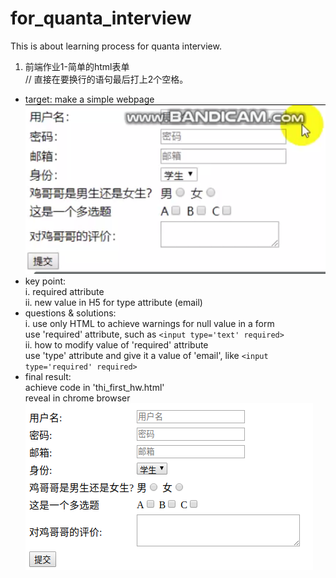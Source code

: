 # for_quanta_interview
This is about learning process for quanta interview.

1. 前端作业1-简单的html表单  
// 直接在要换行的语句最后打上2个空格。  
- target: make a simple webpage  
![image](https://github.com/dmlseeing/for_quanta_interview/blob/master/image/first_homework.png)  
- key point:  
i. required attribute  
ii. new value in H5 for type attribute (email)  
- questions & solutions:  
i. use only HTML to achieve warnings for null value in a form  
use 'required' attribute, such as `<input type='text' required>`  
ii. how to modify value of 'required' attribute  
use 'type' attribute and give it a value of 'email', like `<input type='required' required>`  
- final result:   
achieve code in 'thi_first_hw.html'  
reveal in chrome browser  
![image](https://github.com/dmlseeing/for_quanta_interview/blob/master/image/%E9%A1%B5%E9%9D%A2%E6%95%88%E6%9E%9C.png)  
